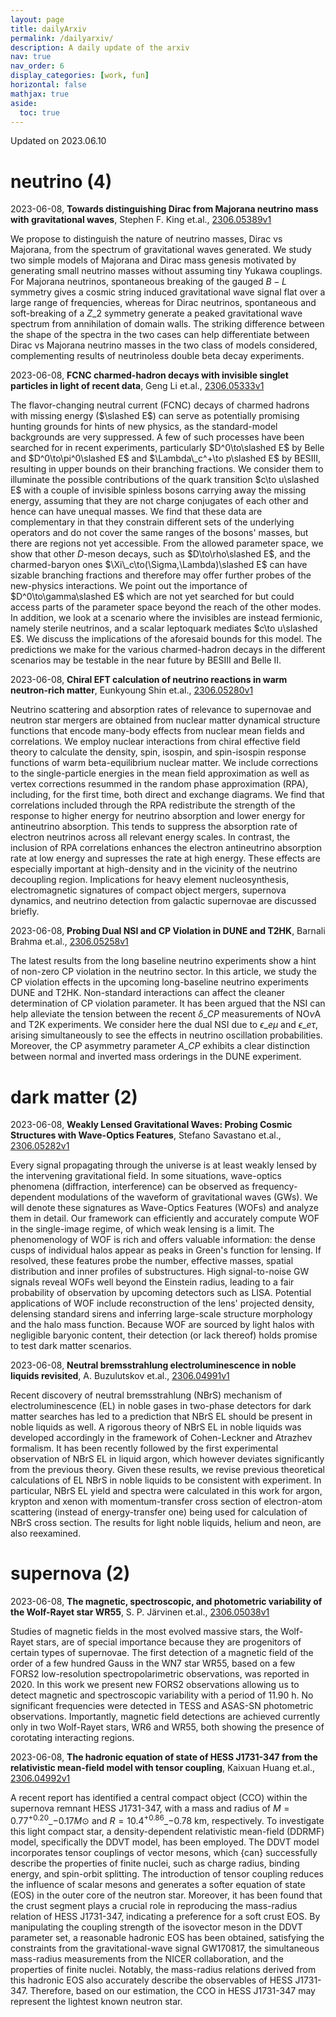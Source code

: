 ```yaml
---
layout: page
title: dailyArxiv
permalink: /dailyarxiv/
description: A daily update of the arxiv
nav: true
nav_order: 6
display_categories: [work, fun]
horizontal: false
mathjax: true
aside:
  toc: true
---
```


 Updated on 2023.06.10
# neutrino (4)

2023-06-08, **Towards distinguishing Dirac from Majorana neutrino mass with gravitational waves**, Stephen F. King et.al., [2306.05389v1](http://arxiv.org/abs/2306.05389v1)

 We propose to distinguish the nature of neutrino masses, Dirac vs Majorana, from the spectrum of gravitational waves generated. We study two simple models of Majorana and Dirac mass genesis motivated by generating small neutrino masses without assuming tiny Yukawa couplings. For Majorana neutrinos, spontaneous breaking of the gauged $B-L$ symmetry gives a cosmic string induced gravitational wave signal flat over a large range of frequencies, whereas for Dirac neutrinos, spontaneous and soft-breaking of a $Z\_2$ symmetry generate a peaked gravitational wave spectrum from annihilation of domain walls. The striking difference between the shape of the spectra in the two cases can help differentiate between Dirac vs Majorana neutrino masses in the two class of models considered, complementing results of neutrinoless double beta decay experiments.

2023-06-08, **FCNC charmed-hadron decays with invisible singlet particles in light of recent data**, Geng Li et.al., [2306.05333v1](http://arxiv.org/abs/2306.05333v1)

 The flavor-changing neutral current (FCNC) decays of charmed hadrons with missing energy ($\slashed E$) can serve as potentially promising hunting grounds for hints of new physics, as the standard-model backgrounds are very suppressed. A few of such processes have been searched for in recent experiments, particularly $D^0\to\slashed E$ by Belle and $D^0\to\pi^0\slashed E$ and $\Lambda\_c^+\to p\slashed E$ by BESIII, resulting in upper bounds on their branching fractions. We consider them to illuminate the possible contributions of the quark transition $c\to u\slashed E$ with a couple of invisible spinless bosons carrying away the missing energy, assuming that they are not charge conjugates of each other and hence can have unequal masses. We find that these data are complementary in that they constrain different sets of the underlying operators and do not cover the same ranges of the bosons' masses, but there are regions not yet accessible. From the allowed parameter space, we show that other $D$-meson decays, such as $D\to\rho\slashed E$, and the charmed-baryon ones $\Xi\_c\to(\Sigma,\Lambda)\slashed E$ can have sizable branching fractions and therefore may offer further probes of the new-physics interactions. We point out the importance of $D^0\to\gamma\slashed E$ which are not yet searched for but could access parts of the parameter space beyond the reach of the other modes. In addition, we look at a scenario where the invisibles are instead fermionic, namely sterile neutrinos, and a scalar leptoquark mediates $c\to u\slashed E$. We discuss the implications of the aforesaid bounds for this model. The predictions we make for the various charmed-hadron decays in the different scenarios may be testable in the near future by BESIII and Belle II.

2023-06-08, **Chiral EFT calculation of neutrino reactions in warm neutron-rich matter**, Eunkyoung Shin et.al., [2306.05280v1](http://arxiv.org/abs/2306.05280v1)

 Neutrino scattering and absorption rates of relevance to supernovae and neutron star mergers are obtained from nuclear matter dynamical structure functions that encode many-body effects from nuclear mean fields and correlations. We employ nuclear interactions from chiral effective field theory to calculate the density, spin, isospin, and spin-isospin response functions of warm beta-equilibrium nuclear matter. We include corrections to the single-particle energies in the mean field approximation as well as vertex corrections resummed in the random phase approximation (RPA), including, for the first time, both direct and exchange diagrams. We find that correlations included through the RPA redistribute the strength of the response to higher energy for neutrino absorption and lower energy for antineutrino absorption. This tends to suppress the absorption rate of electron neutrinos across all relevant energy scales. In contrast, the inclusion of RPA correlations enhances the electron antineutrino absorption rate at low energy and supresses the rate at high energy. These effects are especially important at high-density and in the vicinity of the neutrino decoupling region. Implications for heavy element nucleosynthesis, electromagnetic signatures of compact object mergers, supernova dynamics, and neutrino detection from galactic supernovae are discussed briefly.

2023-06-08, **Probing Dual NSI and CP Violation in DUNE and T2HK**, Barnali Brahma et.al., [2306.05258v1](http://arxiv.org/abs/2306.05258v1)

 The latest results from the long baseline neutrino experiments show a hint of non-zero CP violation in the neutrino sector. In this article, we study the CP violation effects in the upcoming long-baseline neutrino experiments DUNE and T2HK. Non-standard interactions can affect the cleaner determination of CP violation parameter. It has been argued that the NSI can help alleviate the tension between the recent $\delta\_{CP}$ measurements of NO$\nu$A and T2K experiments. We consider here the dual NSI due to $\epsilon\_{e\mu}$ and $\epsilon\_{e\tau}$, arising simultaneously to see the effects in neutrino oscillation probabilities. Moreover, the CP asymmetry parameter $A\_{CP}$ exhibits a clear distinction between normal and inverted mass orderings in the DUNE experiment.

# dark matter (2)

2023-06-08, **Weakly Lensed Gravitational Waves: Probing Cosmic Structures with Wave-Optics Features**, Stefano Savastano et.al., [2306.05282v1](http://arxiv.org/abs/2306.05282v1)

 Every signal propagating through the universe is at least weakly lensed by the intervening gravitational field. In some situations, wave-optics phenomena (diffraction, interference) can be observed as frequency-dependent modulations of the waveform of gravitational waves (GWs). We will denote these signatures as Wave-Optics Features (WOFs) and analyze them in detail. Our framework can efficiently and accurately compute WOF in the single-image regime, of which weak lensing is a limit. The phenomenology of WOF is rich and offers valuable information: the dense cusps of individual halos appear as peaks in Green's function for lensing. If resolved, these features probe the number, effective masses, spatial distribution and inner profiles of substructures. High signal-to-noise GW signals reveal WOFs well beyond the Einstein radius, leading to a fair probability of observation by upcoming detectors such as LISA. Potential applications of WOF include reconstruction of the lens' projected density, delensing standard sirens and inferring large-scale structure morphology and the halo mass function. Because WOF are sourced by light halos with negligible baryonic content, their detection (or lack thereof) holds promise to test dark matter scenarios.

2023-06-08, **Neutral bremsstrahlung electroluminescence in noble liquids revisited**, A. Buzulutskov et.al., [2306.04991v1](http://arxiv.org/abs/2306.04991v1)

 Recent discovery of neutral bremsstrahlung (NBrS) mechanism of electroluminescence (EL) in noble gases in two-phase detectors for dark matter searches has led to a prediction that NBrS EL should be present in noble liquids as well. A rigorous theory of NBrS EL in noble liquids was developed accordingly in the framework of Cohen-Leckner and Atrazhev formalism. It has been recently followed by the first experimental observation of NBrS EL in liquid argon, which however deviates significantly from the previous theory. Given these results, we revise previous theoretical calculations of EL NBrS in noble liquids to be consistent with experiment. In particular, NBrS EL yield and spectra were calculated in this work for argon, krypton and xenon with momentum-transfer cross section of electron-atom scattering (instead of energy-transfer one) being used for calculation of NBrS cross section. The results for light noble liquids, helium and neon, are also reexamined.

# supernova (2)

2023-06-08, **The magnetic, spectroscopic, and photometric variability of the Wolf-Rayet star WR55**, S. P. Järvinen et.al., [2306.05038v1](http://arxiv.org/abs/2306.05038v1)

 Studies of magnetic fields in the most evolved massive stars, the Wolf-Rayet stars, are of special importance because they are progenitors of certain types of supernovae. The first detection of a magnetic field of the order of a few hundred Gauss in the WN7 star WR55, based on a few FORS2 low-resolution spectropolarimetric observations, was reported in 2020. In this work we present new FORS2 observations allowing us to detect magnetic and spectroscopic variability with a period of 11.90 h. No significant frequencies were detected in TESS and ASAS-SN photometric observations. Importantly, magnetic field detections are achieved currently only in two Wolf-Rayet stars, WR6 and WR55, both showing the presence of corotating interacting regions.

2023-06-08, **The hadronic equation of state of HESS J1731-347 from the relativistic mean-field model with tensor coupling**, Kaixuan Huang et.al., [2306.04992v1](http://arxiv.org/abs/2306.04992v1)

 A recent report has identified a central compact object (CCO) within the supernova remnant HESS J1731-347, with a mass and radius of $M=0.77^{+0.20}\_{-0.17}M{\odot}$ and $R=10.4^{+0.86}\_{-0.78}$ km, respectively. To investigate this light compact star, a density-dependent relativistic mean-field (DDRMF) model, specifically the DDVT model, has been employed. The DDVT model incorporates tensor couplings of vector mesons, which {can} successfully describe the properties of finite nuclei, such as charge radius, binding energy, and spin-orbit splitting. The introduction of tensor coupling reduces the influence of scalar mesons and generates a softer equation of state (EOS) in the outer core of the neutron star. Moreover, it has been found that the crust segment plays a crucial role in reproducing the mass-radius relation of HESS J1731-347, indicating a preference for a soft crust EOS. By manipulating the coupling strength of the isovector meson in the DDVT parameter set, a reasonable hadronic EOS has been obtained, satisfying the constraints from the gravitational-wave signal GW170817, the simultaneous mass-radius measurements from the NICER collaboration, and the properties of finite nuclei. Notably, the mass-radius relations derived from this hadronic EOS also accurately describe the observables of HESS J1731-347. Therefore, based on our estimation, the CCO in HESS J1731-347 may represent the lightest known neutron star.

